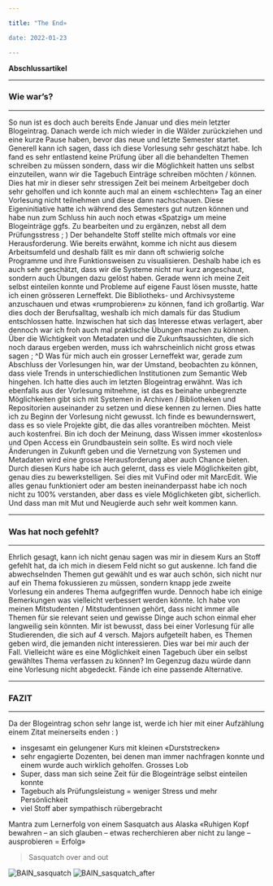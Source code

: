 ```yaml
---

title: "The End»

date: 2022-01-23

---
```



**Abschlussartikel**

---
###  Wie war’s?
---
So nun ist es doch auch bereits Ende Januar und dies mein letzter Blogeintrag. Danach werde ich mich wieder in die Wälder zurückziehen und eine kurze Pause haben, bevor das neue und letzte Semester startet. 
Generell kann ich sagen, dass ich diese Vorlesung sehr geschätzt habe. Ich fand es sehr entlastend keine Prüfung über all die behandelten Themen schreiben zu müssen sondern, dass wir die Möglichkeit hatten uns selbst einzuteilen, wann wir die Tagebuch Einträge schreiben möchten / können. Dies hat mir in dieser sehr stressigen Zeit bei meinem Arbeitgeber doch sehr geholfen und ich konnte auch mal an einem «schlechten» Tag an einer Vorlesung nicht teilnehmen und diese dann nachschauen. Diese Eigeninitiative hatte ich während des Semesters gut nutzen können und habe nun zum Schluss hin auch noch etwas «Spatzig» um meine Blogeinträge ggfs. Zu bearbeiten und zu ergänzen, nebst all dem Prüfungsstress ; )
Der behandelte Stoff stellte mich oftmals vor eine Herausforderung. Wie bereits erwähnt, komme ich nicht aus diesem Arbeitsumfeld und deshalb fällt es mir dann oft schwierig solche Programme und ihre Funktionsweisen zu visualisieren. Deshalb habe ich es auch sehr geschätzt, dass wir die Systeme nicht nur kurz angeschaut, sondern auch Übungen dazu gelöst haben. Gerade wenn ich meine Zeit selbst einteilen konnte und Probleme auf eigene Faust lösen musste, hatte ich einen grösseren Lerneffekt. 
Die Bibliotheks- und Archivsysteme anzuschauen und etwas «rumprobieren» zu können, fand ich großartig. War dies doch der Berufsalltag, weshalb ich mich damals für das Studium entschlossen hatte. Inzwischen hat sich das Interesse etwas verlagert, aber dennoch war ich froh auch mal praktische Übungen machen zu können. Über die Wichtigkeit von Metadaten und die Zukunftsaussichten, die sich noch daraus ergeben werden, muss ich wahrscheinlich nicht gross etwas sagen ; ^D
Was für mich auch ein grosser Lerneffekt war, gerade zum Abschluss der Vorlesungen hin, war der Umstand, beobachten zu können, dass viele Trends in unterschiedlichen Institutionen zum Semantic Web hingehen. Ich hatte dies auch im letzten Blogeintrag erwähnt. 
Was ich ebenfalls aus der Vorlesung mitnehme, ist das es beinahe unbegrenzte Möglichkeiten gibt sich mit Systemen in Archiven / Bibliotheken und Repositorien auseinander zu setzen und diese kennen zu lernen. Dies hatte ich zu Beginn der Vorlesung nicht gewusst. Ich finde es bewundernswert, dass es so viele Projekte gibt, die das alles vorantreiben möchten. Meist auch kostenfrei. Bin ich doch der Meinung, dass Wissen immer «kostenlos» und Open Access ein Grundbaustein sein sollte. 
Es wird noch viele Änderungen in Zukunft geben und die Vernetzung von Systemen und Metadaten wird eine grosse Herausforderung aber auch Chance bieten. Durch diesen Kurs habe ich auch gelernt, dass es viele Möglichkeiten gibt, genau dies zu bewerkstelligen. Sei dies mit VuFind oder mit MarcEdit. Wie alles genau funktioniert oder am besten ineinanderpasst habe ich noch nicht zu 100% verstanden, aber dass es viele Möglichketen gibt, sicherlich. Und dass man mit Mut und Neugierde auch sehr weit kommen kann.

---
### Was hat noch gefehlt?
---
Ehrlich gesagt, kann ich nicht genau sagen was mir in diesem Kurs an Stoff gefehlt hat, da ich mich in diesem Feld nicht so gut auskenne. Ich fand die abwechselnden Themen gut gewählt und es war auch schön, sich nicht nur auf ein Thema fokussieren zu müssen, sondern knapp jede zweite Vorlesung ein anderes Thema aufgegriffen wurde.
Dennoch habe ich einige Bemerkungen was vielleicht verbessert werden könnte. Ich habe von meinen Mitstudenten / Mitstudentinnen gehört, dass nicht immer alle Themen für sie relevant seien und gewisse Dinge auch schon einmal eher langweilig sein könnten. Mir ist bewusst, dass bei einer Vorlesung für alle Studierenden, die sich auf 4 versch. Majors aufgeteilt haben, es Themen geben wird, die jemanden nicht interessieren. Dies war bei mir auch der Fall. Vielleicht wäre es eine Möglichkeit einen Tagebuch über ein selbst gewähltes Thema verfassen zu können? Im Gegenzug dazu würde dann eine Vorlesung nicht abgedeckt. Fände ich eine passende Alternative. 
 
---
### FAZIT
---
Da der Blogeintrag schon sehr lange ist, werde ich hier mit einer Aufzählung einem Zitat meinerseits enden : )
- insgesamt ein gelungener Kurs mit kleinen «Durststrecken»
- sehr engagierte Dozenten, bei denen man immer nachfragen konnte und einem wurde auch wirklich geholfen. Grosses Lob
- Super, dass man sich seine Zeit für die Blogeinträge selbst einteilen konnte
- Tagebuch als Prüfungsleistung = weniger Stress und mehr Persönlichkeit
- viel Stoff aber sympathisch rübergebracht

Mantra zum Lernerfolg von einem Sasquatch aus Alaska
«Ruhigen Kopf bewahren – an sich glauben – etwas recherchieren aber nicht zu lange – ausprobieren = Erfolg»

>Sasquatch over and out


![BAIN_sasquatch](https://user-images.githubusercontent.com/90785896/151525031-271d10d0-65a9-4b6c-bcda-20781a6c5088.JPG)
![BAIN_sasquatch_after](https://user-images.githubusercontent.com/90785896/151525055-1509bcc5-5462-4799-8e4a-999a2a898d0d.JPG)

